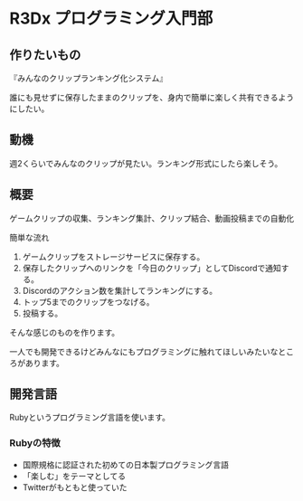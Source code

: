 # R3Dx プログラミング入門部

## 作りたいもの

『みんなのクリップランキング化システム』

誰にも見せずに保存したままのクリップを、身内で簡単に楽しく共有できるようにしたい。

## 動機

週2くらいでみんなのクリップが見たい。ランキング形式にしたら楽しそう。

## 概要

ゲームクリップの収集、ランキング集計、クリップ結合、動画投稿までの自動化

簡単な流れ

1. ゲームクリップをストレージサービスに保存する。
2. 保存したクリップへのリンクを「今日のクリップ」としてDiscordで通知する。
3. Discordのアクション数を集計してランキングにする。
4. トップ5までのクリップをつなげる。
5. 投稿する。

そんな感じのものを作ります。

一人でも開発できるけどみんなにもプログラミングに触れてほしいみたいなところがあります。

## 開発言語
Rubyというプログラミング言語を使います。

### Rubyの特徴
* 国際規格に認証された初めての日本製プログラミング言語
* 「楽しむ」をテーマとしてる
* Twitterがもともと使っていた
